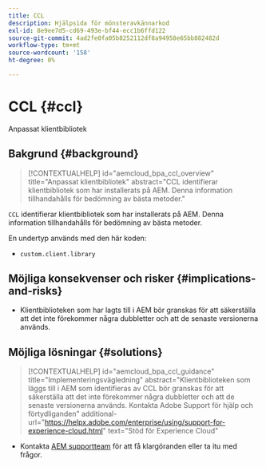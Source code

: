 ```yaml
---
title: CCL
description: Hjälpsida för mönsteravkännarkod
exl-id: 8e9ee7d5-cd69-493e-bf44-ecc1b6ffd122
source-git-commit: 4ad2fe0fa05b8252112df8a94958e65bb882482d
workflow-type: tm+mt
source-wordcount: '158'
ht-degree: 0%

---
```


# CCL {#ccl}

Anpassat klientbibliotek

## Bakgrund {#background}

>[!CONTEXTUALHELP]
>id="aemcloud_bpa_ccl_overview"
>title="Anpassat klientbibliotek"
>abstract="CCL identifierar klientbibliotek som har installerats på AEM. Denna information tillhandahålls för bedömning av bästa metoder."

`CCL` identifierar klientbibliotek som har installerats på AEM. Denna information tillhandahålls för bedömning av bästa metoder.

En undertyp används med den här koden:
* `custom.client.library`

## Möjliga konsekvenser och risker {#implications-and-risks}

* Klientbiblioteken som har lagts till i AEM bör granskas för att säkerställa att det inte förekommer några dubbletter och att de senaste versionerna används.

## Möjliga lösningar {#solutions}

>[!CONTEXTUALHELP]
>id="aemcloud_bpa_ccl_guidance"
>title="Implementeringsvägledning"
>abstract="Klientbiblioteken som läggs till i AEM som identifieras av CCL bör granskas för att säkerställa att det inte förekommer några dubbletter och att de senaste versionerna används. Kontakta Adobe Support för hjälp och förtydliganden"
>additional-url="https://helpx.adobe.com/enterprise/using/support-for-experience-cloud.html" text="Stöd för Experience Cloud"

* Kontakta [AEM supportteam](https://helpx.adobe.com/enterprise/using/support-for-experience-cloud.html) för att få klargöranden eller ta itu med frågor.
